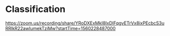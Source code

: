 # Classification </br>
https://zoom.us/recording/share/YRoDXExMkI8IxDlFqgvETrVx8ixPEcbcS3uRRlkR22awIumekTziMw?startTime=1560228487000 </br>



